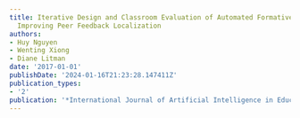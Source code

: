 ```yaml
---
title: Iterative Design and Classroom Evaluation of Automated Formative Feedback for
  Improving Peer Feedback Localization
authors:
- Huy Nguyen
- Wenting Xiong
- Diane Litman
date: '2017-01-01'
publishDate: '2024-01-16T21:23:28.147411Z'
publication_types:
- '2'
publication: '*International Journal of Artificial Intelligence in Education*'
---
```

